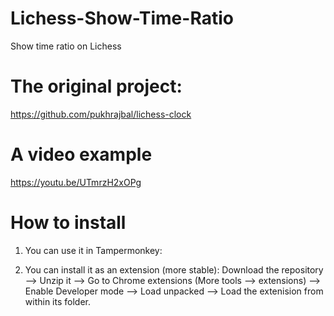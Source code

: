 # Lichess-Show-Time-Ratio
Show time ratio on Lichess

# The original project:
https://github.com/pukhrajbal/lichess-clock

# A video example
https://youtu.be/UTmrzH2xOPg


# How to install
1. You can use it in Tampermonkey:

2. You can install it as an extension (more stable):
Download the repository --> Unzip it --> Go to Chrome extensions (More tools --> extensions) --> Enable Developer mode --> Load unpacked --> Load the extenision from within its folder.

